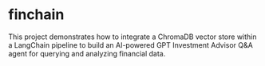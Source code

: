 # finchain
This project demonstrates how to integrate a ChromaDB vector store within a LangChain pipeline to build an AI-powered GPT Investment Advisor Q&amp;A agent for querying and analyzing financial data.

